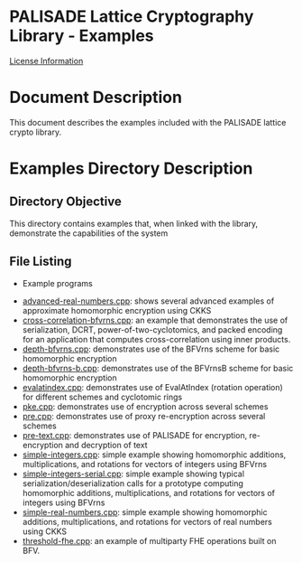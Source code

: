 PALISADE Lattice Cryptography Library - Examples
=============================================

[License Information](License.md)

Document Description
===================
This document describes the examples included with the PALISADE lattice crypto library.

Examples Directory Description
==========================

Directory Objective
-------------------
This directory contains examples that, when linked with the library, demonstrate the capabilities of the system

File Listing
------------

* Example programs
- [advanced-real-numbers.cpp](src/pke/examples/advanced-real-numbers.cpp): shows several advanced examples of approximate homomorphic encryption using CKKS
- [cross-correlation-bfvrns.cpp](src/pke/examples/cross-correlation-bfvrns.cpp): an example that demonstrates the use of serialization, DCRT, power-of-two-cyclotomics, and packed encoding for an application that computes cross-correlation using inner products.
- [depth-bfvrns.cpp](src/pke/examples/depth-bfvrns.cpp): demonstrates use of the BFVrns scheme for basic homomorphic encryption
- [depth-bfvrns-b.cpp](src/pke/examples/depth-bfvrns-b.cpp): demonstrates use of the BFVrnsB scheme for basic homomorphic encryption
- [evalatindex.cpp](src/pke/examples/evalatindex.cpp): demonstrates use of EvalAtIndex (rotation operation) for different schemes and cyclotomic rings
- [pke.cpp](src/pke/examples/pke.cpp): demonstrates use of encryption across several schemes
- [pre.cpp](src/pke/examples/pre.cpp): demonstrates use of proxy re-encryption across several schemes
- [pre-text.cpp](src/pke/examples/pre-text.cpp): demonstrates use of PALISADE for encryption, re-encryption and decryption of text
- [simple-integers.cpp](src/pke/examples/simple-integers.cpp): simple example showing homomorphic additions, multiplications, and rotations for vectors of integers using BFVrns
- [simple-integers-serial.cpp](src/pke/examples/simple-integers-serial.cpp): simple example showing typical serialization/deserialization calls for a prototype computing homomorphic additions, multiplications, and rotations for vectors of integers using BFVrns
- [simple-real-numbers.cpp](src/pke/examples/simple-real-numbers): simple example showing homomorphic additions, multiplications, and rotations for vectors of real numbers using CKKS
- [threshold-fhe.cpp](src/pke/examples/threshold-fhe.cpp): an example of multiparty FHE operations built on BFV.